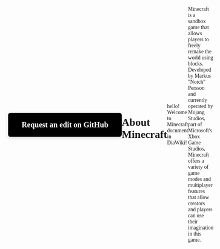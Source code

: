 ```yaml
---
layout: post
title:  "About Minecraft"
date:   2023-05-17 11:39:57 +0900
categories: Minecraft
---
```


<a href="https://github.com/DiaWiki/DiaWiki.GitHub.io/edit/main/{{ page.path }}">Request an edit on GitHub</a>

<h1>About Minecraft</h1>

hello!
Welcome to Minecraft document in DiaWiki!

Minecraft is a sandbox game that allows players to freely remake the world using blocks. Developed by Markus "Notch" Persson and currently operated by Mojang Studios, part of Microsoft's Xbox Game Studios, Minecraft offers a variety of game modes and multiplayer features that allow creators and players can use their imagination in this game.

<style>

    a {
    display: block;
    width: 300px;
    padding: 20px 0;
    border-radius: 6px;
    background-repeat: no-repeat;
    background-position: 100% 0;
    background-size: 200% auto;
    background-image: linear-gradient(
        to right,
        #a48c61 0%,
        #a48c61 50%,
        #000000 50%,
        #000000 100%
    );
    box-shadow: 0 3px 10px rgb(0 0 0 / 16%);
    transition: background-position ease 0.4s;
    text-align: center;
    color: #fff;
    text-decoration: none;
    font-weight: bold;
    font-size: 20px;
    }

    a:hover {
    background-position: 0 0;
    }

    /****** Base style. ******/
    body {
    display: flex;
    height: 100vh;
    justify-content: center;
    align-items: center;
    margin: 0;
    font-family: "Yu Gothic Medium", "游ゴシック Medium", "Yu Gothic", "游ゴシック", YuGothic, "ヒラギノ角ゴ Pro W3", "Hiragino Kaku Gothic Pro", "メイリオ", "Meiryo";
    }

</style>